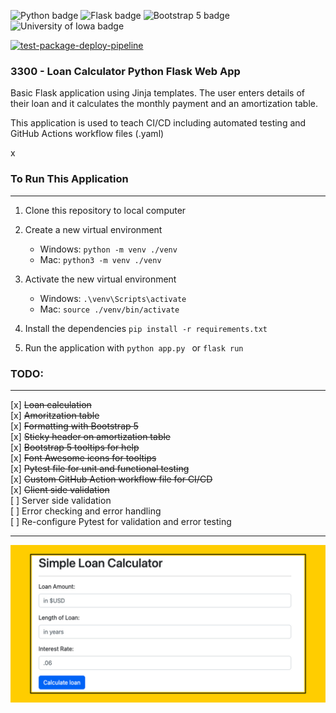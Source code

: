 ![Python badge](https://img.shields.io/static/v1?message=python&logo=python&labelColor=5c5c5c&color=3776AB&logoColor=white&label=%20&style=for-the-badge) ![Flask badge](https://img.shields.io/static/v1?message=Flask&logo=Flask&labelColor=5c5c5c&color=000000&logoColor=white&label=%20&style=for-the-badge) ![Bootstrap 5 badge](https://img.shields.io/static/v1?message=Bootstrap5&logo=bootstrap&labelColor=7952B3&color=7952B3&logoColor=white&label=%20&style=for-the-badge) ![University of Iowa badge](https://img.shields.io/static/v1?message=Hawks!!&labelColor=000000&color=FFCD00&label=Go&style=for-the-badge)

[![test-package-deploy-pipeline](https://github.com/mikecolbert/loan-calculator/actions/workflows/pipeline.yaml/badge.svg)](https://github.com/mikecolbert/loan-calculator/actions/workflows/pipeline.yaml)

### 3300 - Loan Calculator Python Flask Web App

Basic Flask application using Jinja templates. The user enters details of their loan and it calculates the monthly payment and an amortization table.

This application is used to teach CI/CD including automated testing and GitHub Actions workflow files (.yaml)

x

### To Run This Application

---

1. Clone this repository to local computer

2. Create a new virtual environment

   - Windows: `python -m venv ./venv`
   - Mac: `python3 -m venv ./venv`

3. Activate the new virtual environment

   - Windows: `.\venv\Scripts\activate`
   - Mac: `source ./venv/bin/activate`

4. Install the dependencies `pip install -r requirements.txt`

5. Run the application with
   `python app.py ` or `flask run`

### TODO:

---

[x] ~~Loan calculation~~  
[x] ~~Amoritzation table~~  
[x] ~~Formatting with Bootstrap 5~~  
[x] ~~Sticky header on amortization table~~  
[x] ~~Bootstrap 5 tooltips for help~~  
[x] ~~Font Awesome icons for tooltips~~  
[x] ~~Pytest file for unit and functional testing~~  
[x] ~~Custom GitHub Action workflow file for CI/CD~~  
[x] ~~Client side validation~~  
[ ] Server side validation  
[ ] Error checking and error handling  
[ ] Re-configure Pytest for validation and error testing

---

![Screenshot of loan calculator.](./simple_calc.jpg)

